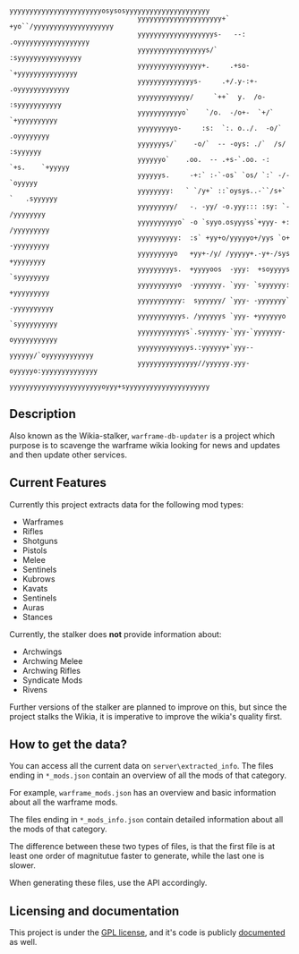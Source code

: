                                     yyyyyyyyyyyyyyyyyyyyyyyosysosyyyyyyyyyyyyyyyyyyyyy
                                    yyyyyyyyyyyyyyyyyyyyy+` +yo``/yyyyyyyyyyyyyyyyyyyy
                                    yyyyyyyyyyyyyyyyyyys-   --:   .oyyyyyyyyyyyyyyyyyy
                                    yyyyyyyyyyyyyyyyys/`            :syyyyyyyyyyyyyyyy
                                    yyyyyyyyyyyyyyyy+.     .+so-     `+yyyyyyyyyyyyyyy
                                    yyyyyyyyyyyyyys-     .+/.y-:+-     .oyyyyyyyyyyyyy
                                    yyyyyyyyyyyyy/     `++`  y.  /o-     :syyyyyyyyyyy
                                    yyyyyyyyyyyo`    `/o.  -/o+-  `+/`    `+yyyyyyyyyy
                                    yyyyyyyyyo-     :s:  `:. o../.  -o/`    .oyyyyyyyy
                                    yyyyyyys/`    -o/`  -- -oys: ./`  /s/     :syyyyyy
                                    yyyyyyo`    .oo.  -- .+s-`.oo. -:  `+s.    `+yyyyy
                                    yyyyyys.     -+:` :-`-os` `os/ `:` -/-     `oyyyyy
                                    yyyyyyyy:   ` `/y+` ::`oysys..-``/s+` `   .syyyyyy
                                    yyyyyyyyy/   -. -yy/ -o.yyy::: :sy: `-   /yyyyyyyy
                                    yyyyyyyyyyo` -o `syyo.osyyyss`+yyy- +:  /yyyyyyyyy
                                    yyyyyyyyyy:  :s` +yy+o/yyyyyo+/yys `o+  -yyyyyyyyy
                                    yyyyyyyyyo   +yy+-/y/ /yyyyy+.-y+-/sys   +yyyyyyyy
                                    yyyyyyyyys.  +yyyyoos  -yyy:  +soyyyys  `syyyyyyyy
                                    yyyyyyyyyyo  -yyyyyyy. `yyy- `syyyyyy:  +yyyyyyyyy
                                    yyyyyyyyyyy:  syyyyyy/ `yyy- -yyyyyyy` -yyyyyyyyyy
                                    yyyyyyyyyyys. /yyyyyys `yyy- +yyyyyyo `syyyyyyyyyy
                                    yyyyyyyyyyyys`.syyyyyy-`yyy-`yyyyyyy- oyyyyyyyyyyy
                                    yyyyyyyyyyyyys.:yyyyyy+`yyy--yyyyyy/`oyyyyyyyyyyyy
                                    yyyyyyyyyyyyyyy//yyyyyy.yyy-oyyyyyo:yyyyyyyyyyyyyy
                                    yyyyyyyyyyyyyyyyyyyyyyyoyyy+syyyyyyyyyyyyyyyyyyyyy

    
Description
----------
Also known as the Wikia-stalker, `warframe-db-updater` is a project which 
purpose is to scavenge the warframe wikia looking for news and updates and then 
update other services. 

Current Features
-----------------
Currently this project extracts data for the following mod types:

 - Warframes
 - Rifles
 - Shotguns
 - Pistols
 - Melee 
 - Sentinels
 - Kubrows
 - Kavats
 - Sentinels
 - Auras
 - Stances

Currently, the stalker does **not** provide information about:

 - Archwings
 - Archwing Melee
 - Archwing Rifles
 - Syndicate Mods
 - Rivens

Further versions of the stalker are planned to improve on this, but since the 
project stalks the Wikia, it is imperative to improve the wikia's quality first.

How to get the data?
-------------------
You can access all the current data on `server\extracted_info`. The files 
ending in `*_mods.json` contain an overview of all the mods of that category. 

For example, `warframe_mods.json` has an overview and basic information about 
all the warframe mods. 

The files ending in `*_mods_info.json` contain detailed information about all 
the mods of that category. 

The difference between these two types of files, is that the first file is at 
least one order of magnitutue faster to generate, while the last one is slower. 

When generating these files, use the API accordingly. 

Licensing and documentation
--------------------------

This project is under the [GPL license](https://en.wikipedia.org/wiki/GNU_General_Public_License), 
 and it's code is publicly [documented](https://fl4m3ph03n1x.github.io/warframe-db-updater/) as well.

